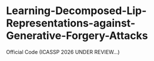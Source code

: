 # Learning-Decomposed-Lip-Representations-against-Generative-Forgery-Attacks
Official Code (ICASSP 2026 UNDER REVIEW...)
